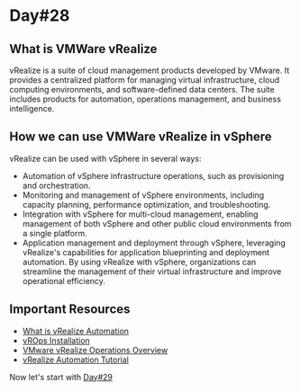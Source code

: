 # Day#28

## What is VMWare vRealize 
vRealize is a suite of cloud management products developed by VMware. It provides a centralized platform for managing virtual infrastructure, cloud computing environments, and software-defined data centers. The suite includes products for automation, operations management, and business intelligence.

## How we can use VMWare vRealize in vSphere
vRealize can be used with vSphere in several ways:

+ Automation of vSphere infrastructure operations, such as provisioning and orchestration.
+ Monitoring and management of vSphere environments, including capacity planning, performance optimization, and troubleshooting.
+ Integration with vSphere for multi-cloud management, enabling management of both vSphere and other public cloud environments from a single platform.
+ Application management and deployment through vSphere, leveraging vRealize's capabilities for application blueprinting and deployment automation.
By using vRealize with vSphere, organizations can streamline the management of their virtual infrastructure and improve operational efficiency.

## Important Resources
+ [What is vRealize Automation](https://www.youtube.com/watch?v=EMbjuKdV5n4)
+ [vROps Installation](https://www.youtube.com/watch?v=3ReNa1N914w)
+ [VMware vRealize Operations Overview](https://www.youtube.com/watch?v=pLXvpmWdS5M)
+ [vRealize Automation Tutorial](https://www.youtube.com/watch?v=K6efEhghKRE&list=PL2OPLXNfWYm_A0FEvlCpG3Iw5ev2ajs6p)

Now let's start with [Day#29](Day%4029.md)

